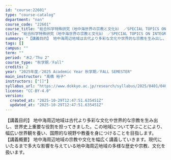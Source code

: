 ```yaml
---
id: "course:22601"
type: "course-catalog"
department: "nan"
course_code: "22601"
course_title: "総合科学特殊研究（地中海世界の宗教と文化b） ／SPECIAL TOPICS ON INTEGRATED ARTS AND SCIENCES: RELIGION AND CULTURE IN THE MEDITERRANEAN REGION (b)"
title: "総合科学特殊研究（地中海世界の宗教と文化b） ／SPECIAL TOPICS ON INTEGRATED ARTS AND SCIENCES: RELIGION AND CULTURE IN THE MEDITERRANEAN REGION (b)"
summary: "【講義目的】 地中海周辺地域は古代より多彩な文化や世界的な宗教を生み出し、世界史上重要な役割を担ってきました。この地域について学ぶことにより、幅広い世界観を養い、国際的な視野や教養を身につけることを目指します。 【講義概要】 地中海周辺地域…"
tags: []
campus: ""
term: ""
period: "木2／Thu 2"
course_type: "秋学期／Fall"
credits: 2
year: "2025年度／2025 Academic Year 秋学期／FALL SEMESTER"
main_instructor: "髙橋 裕子"
instructors: ["[]"]
syllabus_url: "https://www.dokkyo.ac.jp/research/syllabus/2025/0401/0401_22601_ja_JP.html"
license: "CC-BY-4.0"
version:
  created_at: "2025-10-29T12:47:51.635451Z"
  updated_at: "2025-10-29T12:47:51.635451Z"
---
```

【講義目的】 地中海周辺地域は古代より多彩な文化や世界的な宗教を生み出し、世界史上重要な役割を担ってきました。この地域について学ぶことにより、幅広い世界観を養い、国際的な視野や教養を身につけることを目指します。 【講義概要】 地中海周辺地域の宗教や文化を幅広く講義していきます。現代にいたるまで多大な影響を与えている地中海周辺地域の多様な歴史や宗教、文化を扱います。
